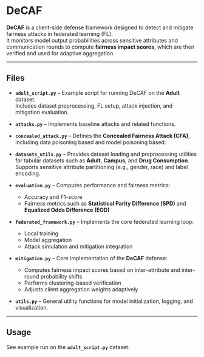 # DeCAF

**DeCAF** is a client-side defense framework designed to detect and mitigate fairness attacks in federated learning (FL).  
It monitors model output probabilities across sensitive attributes and communication rounds to compute **fairness impact scores**, which are then verified and used for adaptive aggregation.

---

## Files

- **`adult_script.py`** – Example script for running DeCAF on the **Adult** dataset.  
  Includes dataset preprocessing, FL setup, attack injection, and mitigation evaluation.

- **`attacks.py`** – Implements baseline attacks and related functions. 

- **`concealed_attack.py`** – Defines the **Concealed Fairness Attack (CFA)**, including data poisoning based and model poisoning based.

- **`datasets_utils.py`** – Provides dataset loading and preprocessing utilities for tabular datasets such as **Adult**, **Campus**, and **Drug Consumption**.  
  Supports sensitive attribute partitioning (e.g., gender, race) and label encoding.

- **`evaluation.py`** – Computes performance and fairness metrics:
  - Accuracy and F1-score 
  - Fairness metrics such as **Statistical Parity Difference (SPD)** and **Equalized Odds Difference (EOD)**  

- **`federated_framework.py`** – Implements the core federated learning loop:
  - Local training  
  - Model aggregation  
  - Attack simulation and mitigation integration  

- **`mitigation.py`** – Core implementation of the **DeCAF** defense:
  - Computes fairness impact scores based on inter-attribute and inter-round probability shifts  
  - Performs clustering-based verification  
  - Adjusts client aggregation weights adaptively  

- **`utils.py`** – General utility functions for model initialization, logging, and visualization.

---

## Usage

See example run on the **`adult_script.py`** dataset.
